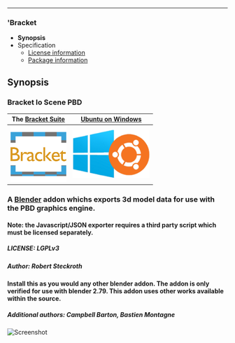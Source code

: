 
---
### 'Bracket
* **Synopsis**
* Specification
  * [License information](https://github.com/restarian/bracket_io_scene_pbd/blob/master/docs/specification/license_information.md)
  * [Package information](https://github.com/restarian/bracket_io_scene_pbd/blob/master/docs/specification/package_information.md)
## Synopsis
### Bracket Io Scene PBD

| **The [Bracket Suite]** | **[Ubuntu on Windows]**   |
|:-----------------------:|:-------------------------:|
| ![Bracket logo]         | ![Ubuntu on Windows logo] |

[Bracket Suite]: https://github.com/restarian/restarian/tree/master/bracket/
[Ubuntu on Windows]: https://www.microsoft.com/en-us/store/p/ubuntu/9nblggh4msv6?activetab=pivot%3aoverviewtab

[Ubuntu on Windows logo]: https://raw.githubusercontent.com/restarian/restarian/master/doc/image/ubuntu_windows_logo.png
[Bracket logo]: https://raw.githubusercontent.com/restarian/restarian/master/bracket/doc/image/bracket_logo_small.png

### A [Blender](https://www.blender.org) addon whichs exports 3d model data for use with the PBD graphics engine.
#### Note: the Javascript/JSON exporter requires a third party script which must be licensed separately.

##### LICENSE: LGPLv3
##### Author: Robert Steckroth

**Install this as you would any other blender addon. The addon is only verified for use with blender 2.79. This addon uses other works available within the source.**

##### Additional authors: Campbell Barton, Bastien Montagne

![Screenshot](https://raw.githubusercontent.com/restarian/bracket_io_scene_pbd/master/docs/images/scroll_animation.gif)
